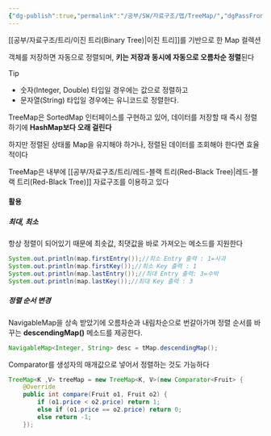 ```yaml
---
{"dg-publish":true,"permalink":"/공부/SW/자료구조/맵/TreeMap/","dgPassFrontmatter":true}
---
```


[[공부/자료구조/트리/이진 트리(Binary Tree)\|이진 트리]]를 기반으로 한 Map 컬렉션

객체를 저장하면 자동으로 정렬되며, **키는 저장과 동시에 자동으로 오름차순 정렬**된다

>[!tip]
>- 숫자(Integer, Double) 타입일 경우에는 값으로 정렬하고
>- 문자열(String) 타입일 경우에는 유니코드로 정렬한다.

TreeMap은 SortedMap 인터페이스를 구현하고 있어, 데이터를 저장할 때 즉시 정렬하기에 **HashMap보다 오래 걸린다**

하지만 정렬된 상태롤 Map을 유지해야 하거나, 정렬된 데이터를 조회해야 한다면 효율적이다

TreeMap은 내부에 [[공부/자료구조/트리/레드-블랙 트리(Red-Black Tree)\|레드-블랙 트리(Red-Black Tree)]] 자료구조를 이용하고 있다

#### 활용

##### 최대, 최소
항상 정렬이 되어있기 때문에 최솟값, 최댓값을 바로 가져오는 메소드를 지원한다

```java
System.out.println(map.firstEntry());//최소 Entry 출력 : 1=사과
System.out.println(map.firstKey());//최소 Key 출력 : 1
System.out.println(map.lastEntry());//최대 Entry 출력: 3=수박
System.out.println(map.lastKey());//최대 Key 출력 : 3
```

##### 정렬 순서 변경
NavigableMap을 상속 받았기에 오름차순과 내림차순으로 번갈아가며 정렬 순서를 바꾸는 **descendingMap()** 메소드를 제공한다.

```java
NavigableMap<Integer, String> desc = tMap.descendingMap();
```

Comparator를 생성자의 매개값으로 넣어서 정렬하는 것도 가능하다

```java
TreeMap<K ,V> treeMap = new TreeMap<K, V>(new Comparator<Fruit> {
    @Override
    public int compare(Fruit o1, Fruit o2) {
        if (o1.price < o2.price) return 1;
        else if (o1.price == o2.price) return 0;
        else return -1;
    });
```